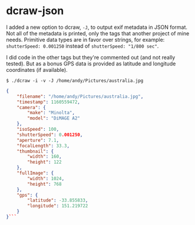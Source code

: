 # dcraw-json
I added a new option to dcraw, `-J`, to output exif metadata in JSON format. 
Not all of the metadata is printed, only the tags that another project of mine needs. Primitive data types
are in favor over strings, for example: `shutterSpeed: 0.001250` instead of `shutterSpeed: "1/800 sec"`.

I did code in the other tags but they're commented out (and not really tested). But as a bonus GPS data is provided as 
latitude and longitude coordinates (if available).

`$ ./dcraw -i -v -J /home/andy/Pictures/australia.jpg`

```json
{
	"filename": "/home/andy/Pictures/australia.jpg",
	"timestamp": 1160559472, 
	"camera": {
		"make": "Minolta",
		"model": "DiMAGE A2"
	},
	"isoSpeed": 100,
	"shutterSpeed": 0.001250,
	"aperture": 7.1,
	"focalLength": 33.3,
	"thumbnail": {
		"width": 160,
		"height": 122
	},
	"fullImage": {
		"width": 1024,
		"height": 768
	},
	"gps": {
		"latitude": -33.855833,
		"longitude": 151.219722
	}
}```
